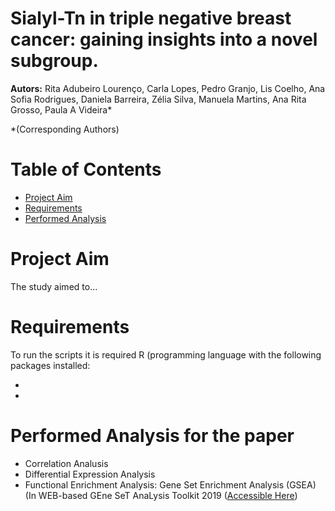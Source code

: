 # Sialyl-Tn in triple negative breast cancer: gaining insights into a novel subgroup.
**Autors:** Rita Adubeiro Lourenço, Carla Lopes, Pedro Granjo, Lis Coelho, Ana Sofia Rodrigues, Daniela Barreira, Zélia Silva, Manuela Martins, Ana Rita Grosso, Paula A Videira*

*(Corresponding Authors)

# Table of Contents

- [Project Aim](#project-aim)
- [Requirements](#requirements)
- [Performed Analysis](#performed-analysis-for-the-paper)

# Project Aim

The study aimed to...

# Requirements

To run the scripts it is required R (programming language with the following packages installed:

-
-

# Performed Analysis for the paper

- Correlation Analusis
- Differential Expression Analysis
- Functional Enrichment Analysis: Gene Set Enrichment Analysis (GSEA) (In WEB-based GEne SeT AnaLysis Toolkit 2019 ([Accessible Here](http://www.webgestalt.org/))
